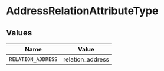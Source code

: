 # AddressRelationAttributeType


## Values

| Name               | Value              |
| ------------------ | ------------------ |
| `RELATION_ADDRESS` | relation_address   |